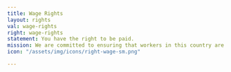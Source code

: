 ```yaml
---
title: Wage Rights
layout: rights
val: wage-rights
right: wage-rights
statement: You have the right to be paid.
mission: We are committed to ensuring that workers in this country are paid properly and for all the hours they work, regardless of immigration status.
icon: "/assets/img/icons/right-wage-sm.png"

---
```


